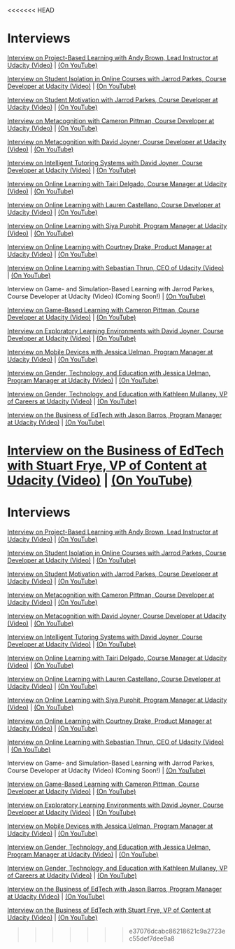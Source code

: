 <<<<<<< HEAD
# Interviews


[Interview on Project-Based Learning with Andy Brown, Lead Instructor at Udacity (Video)](https://www.udacity.com/course/viewer#%21/c-ud915/l-4896240077/m-4966069066) | [(On YouTube)](https://www.youtube.com/watch?v=xKxkqzqsePs)

[Interview on Student Isolation in Online Courses with Jarrod Parkes, Course Developer at Udacity (Video)](https://www.udacity.com/course/viewer#%21/c-ud915/l-4896240077/m-4915239426) | [(On YouTube)](https://www.youtube.com/watch?v=PLuWTvJxtDY)

[Interview on Student Motivation with Jarrod Parkes, Course Developer at Udacity (Video)](https://www.udacity.com/course/viewer#%21/c-ud915/l-4896240077/m-4911439098) | [(On YouTube)](https://www.youtube.com/watch?v=APEz9YJ2Sjw)

[Interview on Metacognition with Cameron Pittman, Course Developer at Udacity (Video)](https://www.udacity.com/course/viewer#%21/c-ud915/l-4896240077/m-4904029512) | [(On YouTube)](https://www.youtube.com/watch?v=QqF94Jtgbt4)

[Interview on Metacognition with David Joyner, Course Developer at Udacity (Video)](https://www.udacity.com/course/viewer#%21/c-ud915/l-4896240077/m-4963318539) | [(On YouTube)](https://www.youtube.com/watch?v=dkjqfaqoCaM)

[Interview on Intelligent Tutoring Systems with David Joyner, Course Developer at Udacity (Video)](https://www.udacity.com/course/viewer#%21/c-ud915/l-4896240077/m-4947549021) | [(On YouTube)](https://www.youtube.com/watch?v=Z78ecsa2JD4)

[Interview on Online Learning with Tairi Delgado, Course Manager at Udacity (Video)](https://www.udacity.com/course/viewer#%21/c-ud915/l-4896240077/m-4961358558) | [(On YouTube)](https://www.youtube.com/watch?v=WggvWV7dttI)

[Interview on Online Learning with Lauren Castellano, Course Developer at Udacity (Video)](https://www.udacity.com/course/viewer#%21/c-ud915/l-4896240077/m-4915292392) | [(On YouTube)](https://www.youtube.com/watch?v=d8U5sfZ8q4U)

[Interview on Online Learning with Siya Purohit, Program Manager at Udacity (Video)](https://www.udacity.com/course/viewer#%21/c-ud915/l-4896240077/m-4955280071) | [(On YouTube)](https://www.youtube.com/watch?v=CKLkg50SGtc)

[Interview on Online Learning with Courtney Drake, Product Manager at Udacity (Video)](https://www.udacity.com/course/viewer#%21/c-ud915/l-4896240077/m-4920749492) | [(On YouTube)](https://www.youtube.com/watch?v=Qht-963q0bk)

[Interview on Online Learning with Sebastian Thrun, CEO of Udacity (Video)](https://www.udacity.com/course/viewer#%21/c-ud915/l-4896240077/m-4904268653) | [(On YouTube)](https://www.youtube.com/watch?v=eHkNV-7j4DE)

Interview on Game- and Simulation-Based Learning with Jarrod Parkes, Course Developer at Udacity (Video) (Coming Soon!) | [(On YouTube)](https://www.youtube.com/watch?v=NiVbtDy3l0c)

[Interview on Game-Based Learning with Cameron Pittman, Course Developer at Udacity (Video)](https://www.udacity.com/course/viewer#%21/c-ud915/l-4896240077/m-4940329668) | [(On YouTube)](https://www.youtube.com/watch?v=LCqMauBTRuU)

[Interview on Exploratory Learning Environments with David Joyner, Course Developer at Udacity (Video)](https://www.udacity.com/course/viewer#%21/c-ud915/l-4896240077/m-4901849457) | [(On YouTube)](https://www.youtube.com/watch?v=8_eM0jeD9Nc)

[Interview on Mobile Devices with Jessica Uelman, Program Manager at Udacity (Video)](https://www.udacity.com/course/viewer#%21/c-ud915/l-4896240077/m-4904029518) | [(On YouTube)](https://www.youtube.com/watch?v=qgOW0Daak9Y)

[Interview on Gender, Technology, and Education with Jessica Uelman, Program Manager at Udacity (Video)](https://www.udacity.com/course/viewer#%21/c-ud915/l-4896240077/m-4938399429) | [(On YouTube)](https://www.youtube.com/watch?v=XkMi2nc6OB4)

[Interview on Gender, Technology, and Education with Kathleen Mullaney, VP of Careers at Udacity (Video)](https://www.udacity.com/course/viewer#%21/c-ud915/l-4896240077/m-4955280727) | [(On YouTube)](https://www.youtube.com/watch?v=lQe18PkBJTA)

[Interview on the Business of EdTech with Jason Barros, Program Manager at Udacity (Video)](https://www.udacity.com/course/viewer#%21/c-ud915/l-4896240077/m-4904029517) | [(On YouTube)](https://www.youtube.com/watch?v=BzKgCgu4CUs)

[Interview on the Business of EdTech with Stuart Frye, VP of Content at Udacity (Video)](https://www.udacity.com/course/viewer#%21/c-ud915/l-4896240077/m-4968338794) | [(On YouTube)](https://www.youtube.com/watch?v=yJ0DXtB_rX0)
=======
# Interviews


[Interview on Project-Based Learning with Andy Brown, Lead Instructor at Udacity (Video)](https://www.udacity.com/course/viewer#%21/c-ud915/l-4896240077/m-4966069066) | [(On YouTube)](https://www.youtube.com/watch?v=xKxkqzqsePs)

[Interview on Student Isolation in Online Courses with Jarrod Parkes, Course Developer at Udacity (Video)](https://www.udacity.com/course/viewer#%21/c-ud915/l-4896240077/m-4915239426) | [(On YouTube)](https://www.youtube.com/watch?v=PLuWTvJxtDY)

[Interview on Student Motivation with Jarrod Parkes, Course Developer at Udacity (Video)](https://www.udacity.com/course/viewer#%21/c-ud915/l-4896240077/m-4911439098) | [(On YouTube)](https://www.youtube.com/watch?v=APEz9YJ2Sjw)

[Interview on Metacognition with Cameron Pittman, Course Developer at Udacity (Video)](https://www.udacity.com/course/viewer#%21/c-ud915/l-4896240077/m-4904029512) | [(On YouTube)](https://www.youtube.com/watch?v=QqF94Jtgbt4)

[Interview on Metacognition with David Joyner, Course Developer at Udacity (Video)](https://www.udacity.com/course/viewer#%21/c-ud915/l-4896240077/m-4963318539) | [(On YouTube)](https://www.youtube.com/watch?v=dkjqfaqoCaM)

[Interview on Intelligent Tutoring Systems with David Joyner, Course Developer at Udacity (Video)](https://www.udacity.com/course/viewer#%21/c-ud915/l-4896240077/m-4947549021) | [(On YouTube)](https://www.youtube.com/watch?v=Z78ecsa2JD4)

[Interview on Online Learning with Tairi Delgado, Course Manager at Udacity (Video)](https://www.udacity.com/course/viewer#%21/c-ud915/l-4896240077/m-4961358558) | [(On YouTube)](https://www.youtube.com/watch?v=WggvWV7dttI)

[Interview on Online Learning with Lauren Castellano, Course Developer at Udacity (Video)](https://www.udacity.com/course/viewer#%21/c-ud915/l-4896240077/m-4915292392) | [(On YouTube)](https://www.youtube.com/watch?v=d8U5sfZ8q4U)

[Interview on Online Learning with Siya Purohit, Program Manager at Udacity (Video)](https://www.udacity.com/course/viewer#%21/c-ud915/l-4896240077/m-4955280071) | [(On YouTube)](https://www.youtube.com/watch?v=CKLkg50SGtc)

[Interview on Online Learning with Courtney Drake, Product Manager at Udacity (Video)](https://www.udacity.com/course/viewer#%21/c-ud915/l-4896240077/m-4920749492) | [(On YouTube)](https://www.youtube.com/watch?v=Qht-963q0bk)

[Interview on Online Learning with Sebastian Thrun, CEO of Udacity (Video)](https://www.udacity.com/course/viewer#%21/c-ud915/l-4896240077/m-4904268653) | [(On YouTube)](https://www.youtube.com/watch?v=eHkNV-7j4DE)

Interview on Game- and Simulation-Based Learning with Jarrod Parkes, Course Developer at Udacity (Video) (Coming Soon!) | [(On YouTube)](https://www.youtube.com/watch?v=NiVbtDy3l0c)

[Interview on Game-Based Learning with Cameron Pittman, Course Developer at Udacity (Video)](https://www.udacity.com/course/viewer#%21/c-ud915/l-4896240077/m-4940329668) | [(On YouTube)](https://www.youtube.com/watch?v=LCqMauBTRuU)

[Interview on Exploratory Learning Environments with David Joyner, Course Developer at Udacity (Video)](https://www.udacity.com/course/viewer#%21/c-ud915/l-4896240077/m-4901849457) | [(On YouTube)](https://www.youtube.com/watch?v=8_eM0jeD9Nc)

[Interview on Mobile Devices with Jessica Uelman, Program Manager at Udacity (Video)](https://www.udacity.com/course/viewer#%21/c-ud915/l-4896240077/m-4904029518) | [(On YouTube)](https://www.youtube.com/watch?v=qgOW0Daak9Y)

[Interview on Gender, Technology, and Education with Jessica Uelman, Program Manager at Udacity (Video)](https://www.udacity.com/course/viewer#%21/c-ud915/l-4896240077/m-4938399429) | [(On YouTube)](https://www.youtube.com/watch?v=XkMi2nc6OB4)

[Interview on Gender, Technology, and Education with Kathleen Mullaney, VP of Careers at Udacity (Video)](https://www.udacity.com/course/viewer#%21/c-ud915/l-4896240077/m-4955280727) | [(On YouTube)](https://www.youtube.com/watch?v=lQe18PkBJTA)

[Interview on the Business of EdTech with Jason Barros, Program Manager at Udacity (Video)](https://www.udacity.com/course/viewer#%21/c-ud915/l-4896240077/m-4904029517) | [(On YouTube)](https://www.youtube.com/watch?v=BzKgCgu4CUs)

[Interview on the Business of EdTech with Stuart Frye, VP of Content at Udacity (Video)](https://www.udacity.com/course/viewer#%21/c-ud915/l-4896240077/m-4968338794) | [(On YouTube)](https://www.youtube.com/watch?v=yJ0DXtB_rX0)
>>>>>>> e37076dcabc86218621c9a2723ec55def7dee9a8
